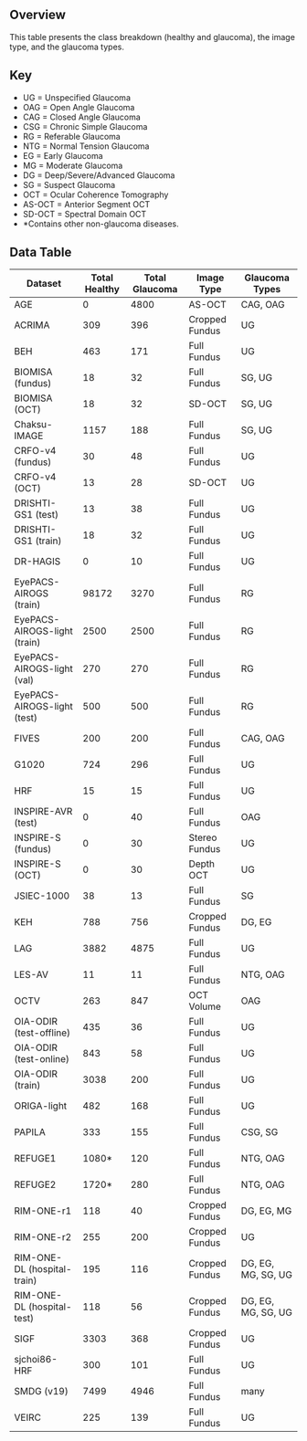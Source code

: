 ## Overview
This table presents the class breakdown (healthy and glaucoma), the image type, and the glaucoma types.

## Key
- UG = Unspecified Glaucoma
- OAG = Open Angle Glaucoma
- CAG = Closed Angle Glaucoma
- CSG = Chronic Simple Glaucoma
- RG = Referable Glaucoma
- NTG = Normal Tension Glaucoma
- EG = Early Glaucoma
- MG = Moderate Glaucoma
- DG = Deep/Severe/Advanced Glaucoma
- SG = Suspect Glaucoma
- OCT = Ocular Coherence Tomography
- AS-OCT = Anterior Segment OCT
- SD-OCT = Spectral Domain OCT
- *Contains other non-glaucoma diseases. 

## Data Table
| Dataset   | Total Healthy | Total Glaucoma | Image Type | Glaucoma Types |
| ------------- | ------------- | ------------- | ------------- | ------------- |
| AGE  | 0  | 4800 | AS-OCT | CAG, OAG |
| ACRIMA  | 309  | 396 | Cropped Fundus | UG |
| BEH | 463 | 171 | Full Fundus | UG |
| BIOMISA (fundus) | 18  | 32 | Full Fundus | SG, UG |
| BIOMISA (OCT) | 18  | 32 | SD-OCT | SG, UG |
| Chaksu-IMAGE | 1157 | 188 | Full Fundus | SG, UG |
| CRFO-v4 (fundus) | 30 | 48 | Full Fundus  | UG |
| CRFO-v4 (OCT) | 13 | 28 | SD-OCT  | UG |
| DRISHTI-GS1 (test) | 13  | 38 | Full Fundus | UG |
| DRISHTI-GS1 (train) | 18  | 32 | Full Fundus | UG |
| DR-HAGIS | 0 | 10 | Full Fundus | UG |
| EyePACS-AIROGS (train) | 98172 | 3270 | Full Fundus | RG |
| EyePACS-AIROGS-light (train) | 2500 | 2500 | Full Fundus | RG |
| EyePACS-AIROGS-light (val) | 270 | 270 | Full Fundus | RG |
| EyePACS-AIROGS-light (test) | 500 | 500 | Full Fundus | RG |
| FIVES | 200 | 200 | Full Fundus | CAG, OAG |
| G1020 | 724 | 296 | Full Fundus | UG |
| HRF | 15 | 15 | Full Fundus | UG |
| INSPIRE-AVR (test) | 0 | 40 | Full Fundus | OAG |
| INSPIRE-S (fundus) | 0 | 30 | Stereo Fundus | UG |
| INSPIRE-S (OCT) | 0 | 30 | Depth OCT | UG |
| JSIEC-1000 | 38 | 13 | Full Fundus | SG |
| KEH | 788 | 756 | Cropped Fundus | DG, EG |
| LAG | 3882 | 4875 | Full Fundus | UG |
| LES-AV | 11 | 11 | Full Fundus | NTG, OAG |
| OCTV | 263 | 847 | OCT Volume | OAG |
| OIA-ODIR (test-offline)| 435 | 36 | Full Fundus | UG |
| OIA-ODIR (test-online)| 843 | 58 | Full Fundus | UG |
| OIA-ODIR (train)| 3038 | 200 | Full Fundus | UG |
| ORIGA-light | 482 | 168 | Full Fundus | UG |
| PAPILA | 333 | 155 | Full Fundus | CSG, SG |
| REFUGE1 | 1080* | 120 | Full Fundus | NTG, OAG |
| REFUGE2 | 1720* | 280 | Full Fundus | NTG, OAG |
| RIM-ONE-r1 | 118 | 40 | Cropped Fundus | DG, EG, MG |
| RIM-ONE-r2 | 255 | 200 | Cropped Fundus | UG |
| RIM-ONE-DL (hospital-train) | 195 | 116 | Cropped Fundus | DG, EG, MG, SG, UG |
| RIM-ONE-DL (hospital-test) | 118 | 56 | Cropped Fundus | DG, EG, MG, SG, UG |
| SIGF | 3303 | 368 | Cropped Fundus | UG |
| sjchoi86-HRF | 300 | 101 | Full Fundus | UG |
| SMDG (v19) | 7499 | 4946 | Full Fundus | many |
| VEIRC | 225 | 139 | Full Fundus | UG |
